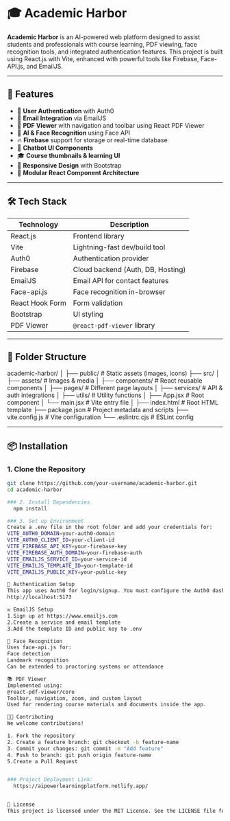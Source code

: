 # 🎓 Academic Harbor

**Academic Harbor** is an AI-powered web platform designed to assist students and professionals with course learning, PDF viewing, face recognition tools, and integrated authentication features. This project is built using React.js with Vite, enhanced with powerful tools like Firebase, Face-API.js, and EmailJS.

---

## 🚀 Features

- 🔐 **User Authentication** with Auth0
- 📧 **Email Integration** via EmailJS
- 📄 **PDF Viewer** with navigation and toolbar using React PDF Viewer
- 🧠 **AI & Face Recognition** using Face API
- 🔥 **Firebase** support for storage or real-time database
- 💬 **Chatbot UI Components**
- 🎓 **Course thumbnails & learning UI**
- 🎨 **Responsive Design** with Bootstrap
- 📂 **Modular React Component Architecture**

---

## 🛠️ Tech Stack

| Technology       | Description                        |
|------------------|------------------------------------|
| React.js         | Frontend library                   |
| Vite             | Lightning-fast dev/build tool      |
| Auth0            | Authentication provider            |
| Firebase         | Cloud backend (Auth, DB, Hosting)  |
| EmailJS          | Email API for contact features     |
| Face-api.js      | Face recognition in-browser        |
| React Hook Form  | Form validation                    |
| Bootstrap        | UI styling                         |
| PDF Viewer       | `@react-pdf-viewer` library        |

---

## 📁 Folder Structure
academic-harbor/
│
├── public/ # Static assets (images, icons)
├── src/
│ ├── assets/ # Images & media
│ ├── components/ # React reusable components
│ ├── pages/ # Different page layouts
│ ├── services/ # API & auth integrations
│ ├── utils/ # Utility functions
│ ├── App.jsx # Root component
│ └── main.jsx # Vite entry file
│
├── index.html # Root HTML template
├── package.json # Project metadata and scripts
├── vite.config.js # Vite configuration
└── .eslintrc.cjs # ESLint config


---

## 📦 Installation

### 1. Clone the Repository

```bash
git clone https://github.com/your-username/academic-harbor.git
cd academic-harbor

### 2. Install Dependencies
  npm install

### 3. Set up Environment
Create a .env file in the root folder and add your credentials for:
VITE_AUTH0_DOMAIN=your-auth0-domain
VITE_AUTH0_CLIENT_ID=your-client-id
VITE_FIREBASE_API_KEY=your-firebase-key
VITE_FIREBASE_AUTH_DOMAIN=your-firebase-auth
VITE_EMAILJS_SERVICE_ID=your-service-id
VITE_EMAILJS_TEMPLATE_ID=your-template-id
VITE_EMAILJS_PUBLIC_KEY=your-public-key

🔐 Authentication Setup
This app uses Auth0 for login/signup. You must configure the Auth0 dashboard and set allowed callback/logout URLs to:
http://localhost:5173

✉️ EmailJS Setup
1.Sign up at https://www.emailjs.com
2.Create a service and email template
3.Add the template ID and public key to .env

🧠 Face Recognition
Uses face-api.js for:
Face detection
Landmark recognition
Can be extended to proctoring systems or attendance

📚 PDF Viewer
Implemented using:
@react-pdf-viewer/core
Toolbar, navigation, zoom, and custom layout
Used for rendering course materials and documents inside the app.

🧑‍💻 Contributing
We welcome contributions!

1. Fork the repository
2. Create a feature branch: git checkout -b feature-name
3. Commit your changes: git commit -m "Add feature"
4. Push to branch: git push origin feature-name
5.Create a Pull Request


### Project Deployment Link:
  https://aipowerlearningplatform.netlify.app/


📝 License
This project is licensed under the MIT License. See the LICENSE file for details.
